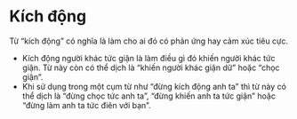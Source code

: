 # Kích động

Từ “kích động” có nghĩa là làm cho ai đó có phản ứng hay cảm xúc tiêu cực. 
- Kích động người khác tức giận là làm điều gì đó khiến người khác tức giận. Từ này còn có thể dịch là “khiến người khác giận dữ” hoặc “chọc giận”. 
- Khi sử dụng trong một cụm từ như “đừng kích động anh ta” thì từ này có thể dịch là “đừng chọc tức anh ta”, “đừng khiến anh ta tức giận” hoặc “đừng làm anh ta tức điên với bạn”.

